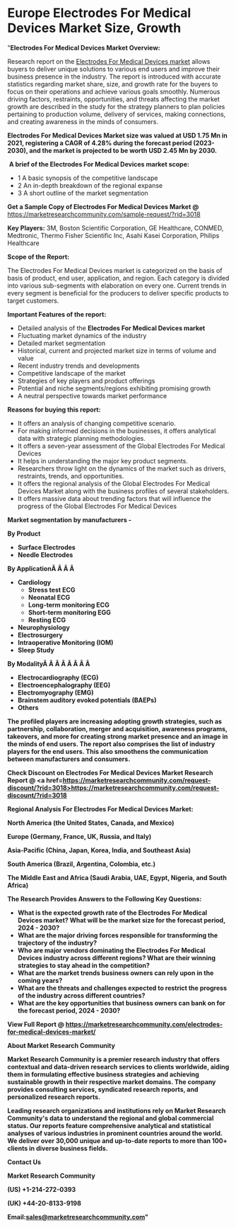 # Europe Electrodes For Medical Devices Market Size, Growth
"<strong>Electrodes For Medical Devices Market Overview:</strong>

Research report on the <a href=https://marketresearchcommunity.com/electrodes-for-medical-devices-market/>Electrodes For Medical Devices market</a> allows buyers to deliver unique solutions to various end users and improve their business presence in the industry. The report is introduced with accurate statistics regarding market share, size, and growth rate for the buyers to focus on their operations and achieve various goals smoothly. Numerous driving factors, restraints, opportunities, and threats affecting the market growth are described in the study for the strategy planners to plan policies pertaining to production volume, delivery of services, making connections, and creating awareness in the minds of consumers.

<strong>Electrodes For Medical Devices Market size was valued at USD 1.75 Mn in 2021, registering a CAGR of 4.28% during the forecast period (2023-2030), and the market is projected to be worth USD 2.45 Mn by 2030.</strong>

 <Strong>A brief of the Electrodes For Medical Devices market scope:</Strong>
<ul>
 <li>1  A basic synopsis of the competitive landscape</li>
 <li>2  An in-depth breakdown of the regional expanse</li>
 <li>3  A short outline of the market segmentation</li>
</ul>
<strong>Get a Sample Copy of Electrodes For Medical Devices Market @ </b></strong><a href=https://marketresearchcommunity.com/sample-request/?rid=3018><u>https://marketresearchcommunity.com/sample-request/?rid=3018</u></a>

<strong>Key Players:</strong> 
3M, Boston Scientific Corporation, GE Healthcare, CONMED, Medtronic, Thermo Fisher Scientific Inc, Asahi Kasei Corporation, Philips Healthcare

<strong>Scope of the Report:</strong>

The Electrodes For Medical Devices market is categorized on the basis of basis of product, end user, application, and region. Each category is divided into various sub-segments with elaboration on every one. Current trends in every segment is beneficial for the producers to deliver specific products to target customers.

<strong><b>Important Features of the report:</b></strong>
<ul>
  <li>Detailed analysis of the <strong><b>Electrodes For Medical Devices </b></strong><strong><b>market</b></strong></li>
  <li>Fluctuating market dynamics of the industry</li>
  <li>Detailed market segmentation</li>
  <li>Historical, current and projected market size in terms of volume and value</li>
  <li>Recent industry trends and developments</li>
  <li>Competitive landscape of the market</li>
  <li>Strategies of key players and product offerings</li>
  <li>Potential and niche segments/regions exhibiting promising growth</li>
  <li>A neutral perspective towards market performance</li>
</ul>
<strong><b>Reasons for buying this report:</b></strong>
<ul>
  <li>It offers an analysis of changing competitive scenario.</li>
  <li>For making informed decisions in the businesses, it offers analytical data with strategic planning methodologies.</li>
  <li>It offers a seven-year assessment of the Global Electrodes For Medical Devices</li>
  <li>It helps in understanding the major key product segments.</li>
  <li>Researchers throw light on the dynamics of the market such as drivers, restraints, trends, and opportunities.</li>
  <li>It offers the regional analysis of the Global Electrodes For Medical Devices Market along with the business profiles of several stakeholders.</li>
  <li>It offers massive data about trending factors that will influence the progress of the Global Electrodes For Medical Devices</li>
</ul>

<strong>Market segmentation by manufacturers -</strong>


<strong><strong>By Product</strong></h4>
<ul>
 	<li>Surface Electrodes</li>
 	<li>Needle Electrodes</li>
</ul>
<strong><strong>By ApplicationÂ Â Â Â  </strong></h4>
<ul>
 	<li>Cardiology
<ul>
 	<li>Stress test ECG</li>
 	<li>Neonatal ECG</li>
 	<li>Long-term monitoring ECG</li>
 	<li>Short-term monitoring EGG</li>
 	<li>Resting ECG</li>
</ul>
</li>
 	<li>Neurophysiology</li>
 	<li>Electrosurgery</li>
 	<li>Intraoperative Monitoring (IOM)</li>
 	<li>Sleep Study</li>
</ul>
<strong><strong>By ModalityÂ Â Â Â Â Â Â Â  </strong></h4>
<ul>
 	<li>Electrocardiography (ECG)</li>
 	<li>Electroencephalography (EEG)</li>
 	<li>Electromyography (EMG)</li>
 	<li>Brainstem auditory evoked potentials (BAEPs)</li>
 	<li>Others</li>
</ul>

The profiled players are increasing adopting growth strategies, such as partnership, collaboration, merger and acquisition, awareness programs, takeovers, and more for creating strong market presence and an image in the minds of end users. The report also comprises the list of industry players for the end users. This also smoothens the communication between manufacturers and consumers.

<strong><b>Check Discount on Electrodes For Medical Devices Market Research Report @ </b></strong><a href=https://marketresearchcommunity.com/request-discount/?rid=3018><u>https://marketresearchcommunity.com/request-discount/?rid=3018</u></a>

<strong>Regional Analysis For Electrodes For Medical Devices Market:</strong>

<strong>North America</strong> (the United States, Canada, and Mexico)

<strong>Europe</strong> (Germany, France, UK, Russia, and Italy)

<strong>Asia-Pacific</strong> (China, Japan, Korea, India, and Southeast Asia)

<strong>South America</strong> (Brazil, Argentina, Colombia, etc.)

<strong>The Middle East and Africa</strong> (Saudi Arabia, UAE, Egypt, Nigeria, and South Africa)

<strong>The Research Provides Answers to the Following Key Questions:</strong>
<ul>
 	<li>What is the expected growth rate of the Electrodes For Medical Devices market? What will be the market size for the forecast period, 2024 - 2030?</li>
 	<li>What are the major driving forces responsible for transforming the trajectory of the industry?</li>
 	<li>Who are major vendors dominating the Electrodes For Medical Devices industry across different regions? What are their winning strategies to stay ahead in the competition?</li>
 	<li>What are the market trends business owners can rely upon in the coming years?</li>
 	<li>What are the threats and challenges expected to restrict the progress of the industry across different countries?</li>
 	<li>What are the key opportunities that business owners can bank on for the forecast period, 2024 - 2030?</li>
</ul>

<strong>View Full Report @</strong> <a href=https://marketresearchcommunity.com/electrodes-for-medical-devices-market/>https://marketresearchcommunity.com/electrodes-for-medical-devices-market/</a>

<strong>About Market Research Community</strong>

Market Research Community is a premier research industry that offers contextual and data-driven research services to clients worldwide, aiding them in formulating effective business strategies and achieving sustainable growth in their respective market domains. The company provides consulting services, syndicated research reports, and personalized research reports.

Leading research organizations and institutions rely on Market Research Community's data to understand the regional and global commercial status. Our reports feature comprehensive analytical and statistical analyses of various industries in prominent countries around the world. We deliver over 30,000 unique and up-to-date reports to more than 100+ clients in diverse business fields.

<strong>Contact Us</strong>

<strong>Market Research Community</strong>

(US) +1-214-272-0393

(UK) +44-20-8133-9198

<strong>Email:</strong>sales@marketresearchcommunity.com"
